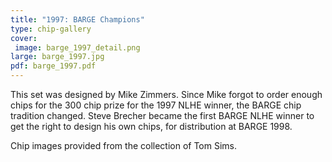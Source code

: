 ```yaml
---
title: "1997: BARGE Champions"
type: chip-gallery
cover:
 image: barge_1997_detail.png
large: barge_1997.jpg
pdf: barge_1997.pdf
---
```


This set was designed by Mike Zimmers. Since Mike forgot to order enough chips
for the 300 chip prize for the 1997 NLHE winner, the BARGE chip tradition
changed. Steve Brecher became the first BARGE NLHE winner to get the right to
design his own chips, for distribution at BARGE 1998.

Chip images provided from the collection of Tom Sims.
